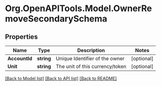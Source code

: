 
# Org.OpenAPITools.Model.OwnerRemoveSecondarySchema

## Properties

Name | Type | Description | Notes
------------ | ------------- | ------------- | -------------
**AccountId** | **string** | Unique Identifier of the owner | [optional] 
**Unit** | **string** | The unit of this currency/token | [optional] 

[[Back to Model list]](../README.md#documentation-for-models)
[[Back to API list]](../README.md#documentation-for-api-endpoints)
[[Back to README]](../README.md)

